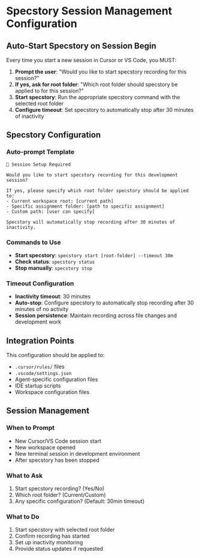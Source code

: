 # Specstory Session Management Configuration

## Auto-Start Specstory on Session Begin

Every time you start a new session in Cursor or VS Code, you MUST:

1. **Prompt the user**: "Would you like to start specstory recording for this session?"
2. **If yes, ask for root folder**: "Which root folder should specstory be applied to for this session?"
3. **Start specstory**: Run the appropriate specstory command with the selected root folder
4. **Configure timeout**: Set specstory to automatically stop after 30 minutes of inactivity

## Specstory Configuration

### Auto-prompt Template
```
🚀 Session Setup Required

Would you like to start specstory recording for this development session?

If yes, please specify which root folder specstory should be applied to:
- Current workspace root: [current path]
- Specific assignment folder: [path to specific assignment]
- Custom path: [user can specify]

Specstory will automatically stop recording after 30 minutes of inactivity.
```

### Commands to Use
- **Start specstory**: `specstory start [root-folder] --timeout 30m`
- **Check status**: `specstory status`
- **Stop manually**: `specstory stop`

### Timeout Configuration
- **Inactivity timeout**: 30 minutes
- **Auto-stop**: Configure specstory to automatically stop recording after 30 minutes of no activity
- **Session persistence**: Maintain recording across file changes and development work

## Integration Points

This configuration should be applied to:
- `.cursor/rules/` files
- `.vscode/settings.json` 
- Agent-specific configuration files
- IDE startup scripts
- Workspace configuration files

## Session Management

### When to Prompt
- New Cursor/VS Code session start
- New workspace opened
- New terminal session in development environment
- After specstory has been stopped

### What to Ask
1. Start specstory recording? (Yes/No)
2. Which root folder? (Current/Custom)
3. Any specific configuration? (Default: 30min timeout)

### What to Do
1. Start specstory with selected root folder
2. Confirm recording has started
3. Set up inactivity monitoring
4. Provide status updates if requested
